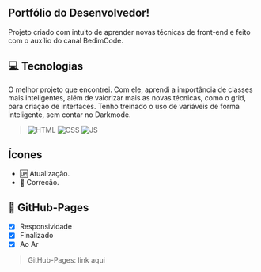 ##  Portfólio do Desenvolvedor!
Projeto criado com intuito de aprender novas técnicas de front-end e feito com o auxílio do canal BedimCode.

## 💻 Tecnologias 
O melhor projeto que encontrei. Com ele, aprendi a importância de classes mais inteligentes, além de valorizar mais as novas técnicas, como o grid, para criação de interfaces. Tenho treinado o uso de variáveis de forma inteligente, sem contar no Darkmode.
>![HTML](https://img.shields.io/badge/HTML5-E34F26?style=for-the-badge&logo=html5&logoColor=white)
>![CSS](https://img.shields.io/badge/CSS3-1572B6?style=for-the-badge&logo=css3&logoColor=white)
>![JS](https://img.shields.io/badge/JavaScript-323330?style=for-the-badge&logo=javascript&logoColor=F7DF1E)

## Ícones
- :up: Atualização.
- :bug: Correcão.

## 📱 GitHub-Pages
- [x] Responsividade
- [x] Finalizado
- [x] Ao Ar

>GitHub-Pages: link aqui

